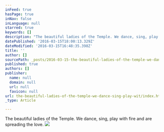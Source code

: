 ```yaml
---
inFeed: true
hasPage: true
inNav: false
inLanguage: null
starred: true
keywords: []
description: "The beautiful ladies of the Temple. We dance, sing, play with fire and are spreading the love.\_"
datePublished: '2016-03-15T18:00:13.329Z'
dateModified: '2016-03-15T16:48:35.398Z'
title: ''
author: []
sourcePath: _posts/2016-03-15-the-beautiful-ladies-of-the-temple-we-dance-sing-play-wit.md
published: true
authors: []
publisher:
  name: null
  domain: null
  url: null
  favicon: null
url: the-beautiful-ladies-of-the-temple-we-dance-sing-play-wit/index.html
_type: Article

---
```

The beautiful ladies of the Temple. We dance, sing, play with fire and are spreading the love. ![](https://the-grid-user-content.s3-us-west-2.amazonaws.com/38546943-c200-4c7c-87cc-962af22a64d5.jpg)